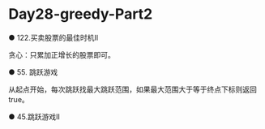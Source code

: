 # Day28-greedy-Part2

● 122.买卖股票的最佳时机II 

贪心：只累加正增长的股票即可。

● 55. 跳跃游戏 

从起点开始，每次跳跃找最大跳跃范围，如果最大范围大于等于终点下标则返回true。

● 45.跳跃游戏II 
